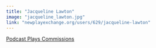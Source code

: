 ```yaml
---
title: "Jacqueline Lawton"
image: "jacqueline_lawton.jpg"
link: "newplayexchange.org/users/629/jacqueline-lawton"
---
```


[Podcast Plays Commissions](/programs/podcast-plays-commissions)